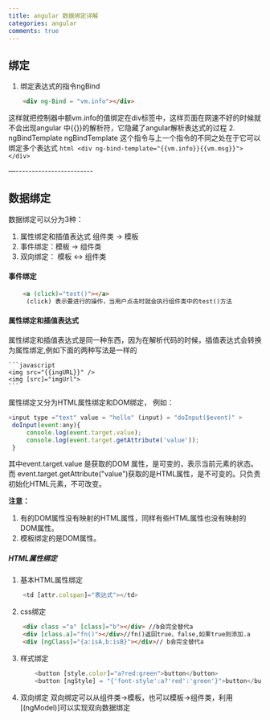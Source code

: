 ```yaml
---
title: angular 数据绑定详解
categories: angular
comments: true
---
```

## 绑定
1. 绑定表达式的指令ngBind
```html
    <div ng-Bind = "vm.info"></div>

```
这样就把控制器中额vm.info的值绑定在div标签中，这样页面在网速不好的时候就不会出现angular 中&#123;&#123;&#125;&#125;的解析符，它隐藏了angular解析表达式的过程
2. ngBindTemplate
ngBindTemplate 这个指令与上一个指令的不同之处在于它可以绑定多个表达式
        ``` html
        <div ng-bind-template="{{vm.info}}{{vm.msg}}"></div>
        ```

<!--more-->
—------------------------

## 数据绑定
 数据绑定可以分为3种：
 1. 属性绑定和插值表达式 组件类 -> 模板
 2. 事件绑定：模板 -> 组件类
 3. 双向绑定： 模板 <-> 组件类

#### 事件绑定
```html
    <a (click)="test()"></a>
     (click) 表示要进行的操作，当用户点击时就会执行组件类中的test()方法
````
#### 属性绑定和插值表达式
属性绑定和插值表达式是同一种东西，因为在解析代码的时候，插值表达式会转换为属性绑定,例如下面的两种写法是一样的

    ```javascript
    <img src="{{ingURL}}" />
    <img [src]="imgUrl">
    ```

属性绑定又分为HTML属性绑定和DOM绑定， 例如：

   ``` javascript
   <input type ="text" value = "hello" (input) = "doInput($event)" >
    doInput(event:any){
        console.log(event.target.value);
        console.log(event.target.getAttribute('value'));
    }

```
其中event.target.value 是获取的DOM 属性，是可变的，表示当前元素的状态。
而 event.target.getAttribute("value")获取的是HTML属性，是不可变的。只负责初始化HTML元素，不可改变。

<strong>注意：</strong>
1. 有的DOM属性没有映射的HTML属性，同样有些HTML属性也没有映射的DOM属性。
2. 模板绑定的是DOM属性。

##### HTML属性绑定
1. 基本HTML属性绑定

```javascript
    <td [attr.colspan]="表达式"></td>
```

2. css绑定

```html
    <div class ="a" [class]="b"></div> //b会完全替代a
    <div [class.a]="fn()"></div>//fn()返回true、false,如果true则添加.a
    <div [ngClass]="{a:isA,b:isB}"></div>// b会完全替代a
```

3. 样式绑定

    ```javascript
        <button [style.color]="a?red:green">button</button>
        <button [ngStyle] = "{'font-style':a?'red':'green'}">button</button>
    ```
4. 双向绑定
双向绑定可以从组件类->模板，也可以模板->组件类，利用[(ngModel)]可以实现双向数据绑定